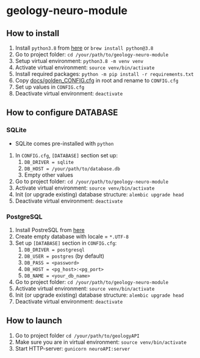 # geology-neuro-module

## How to install

1. Install `python3.8` from [here](https://www.python.org/downloads/release/python-388/)
   or `brew install python@3.8`
2. Go to project folder: `cd /your/path/to/geology-neuro-module`
3. Setup virtual environment: `python3.8 -m venv venv`
4. Activate virtual environment: `source venv/bin/activate`
5. Install required packages: `python -m pip install -r requirements.txt`
6. Copy [docs/golden_CONFIG.cfg](docs/golden_CONFIG.cfg) in root and rename to `CONFIG.cfg`
7. Set up values in `CONFIG.cfg`
8. Deactivate virtual environment: `deactivate`

## How to configure DATABASE

### SQLite

* SQLite comes pre-installed with `python`

1. In `CONFIG.cfg`, `[DATABASE]` section set up:
   1. `DB_DRIVER = sqlite`
   2. `DB_HOST = /your/path/to/database.db`
   3. Empty other values
2. Go to project folder: `cd /your/path/to/geology-neuro-module`
3. Activate virtual environment: `source venv/bin/activate`
4. Init (or upgrade existing) database structure: `alembic upgrade head`
5. Deactivate virtual environment: `deactivate`

### PostgreSQL

1. Install PostreSQL from [here](https://www.postgresql.org/download/)
2. Create empty database with locale = `*.UTF-8`
3. Set up `[DATABASE]` section in `CONFIG.cfg`:
   1. `DB_DRIVER = postgresql`
   2. `DB_USER = postgres` (by default)
   1. `DB_PASS = <password>`
   2. `DB_HOST = <pg_host>:<pg_port>`
   3. `DB_NAME = <your_db_name>`
2. Go to project folder: `cd /your/path/to/geology-neuro-module`
3. Activate virtual environment: `source venv/bin/activate`
4. Init (or upgrade existing) database structure: `alembic upgrade head`
5. Deactivate virtual environment: `deactivate`

## How to launch

1. Go to project folder `cd /your/path/to/geologyAPI`
2. Make sure you are in virtual environment: `source venv/bin/activate`
3. Start HTTP-server: `gunicorn neuroAPI:server`
